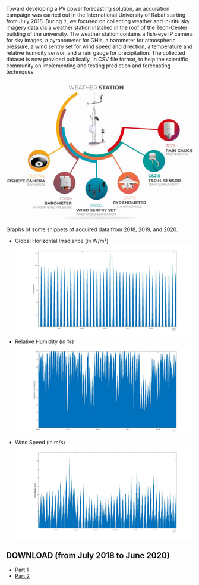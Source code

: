 Toward developing a PV power forecasting solution, an acquisition campaign was carried out in the International University of Rabat starting from July 2018. During it, we focused on collecting weather and in-situ sky imagery data via a weather station installed in the roof of the Tech-Center building of the university. 
The weather station contains a fish-eye IP camera for sky images, a pyranometer for GHIs, a barometer for atmospheric pressure, a wind sentry set for wind speed and direction, a temperature and relative humidity sensor, and a rain gauge for precipitation.
The collected dataset is now provided publically, in CSV file format, to help the scientific community on implementing and testing prediction and forecasting techniques.

![Weather station and components](/WeatherStation.jpg)

Graphs of some snippets of acquired data from 2018, 2019, and 2020. 
* Global Horizontal Irradiance (in W/m²)
![Global Horizontal Irradiance (in W/m²)](/GHI_2018.jpg)
* Relative Humidity (in %)
![Relative Humidity (in %)](/RH_2019.jpg)
* Wind Speed (in m/s)
![Wind Speed (in m/s)](/WS_2020.jpg)

## DOWNLOAD (from July 2018 to June 2020)
* [Part 1](https://drive.google.com/file/d/1PhzASKwkKVJ7P0OIS_Mh3dGTMZ_uIGcf/view?usp=sharing)
* [Part 2](https://drive.google.com/file/d/1z8qKLoag6IsRLeKMjQjKfFH9d_wQpBJN/view?usp=sharing)
